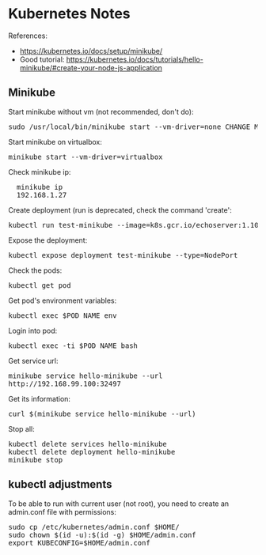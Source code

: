 <h1>Kubernetes Notes</h1>

References:

- https://kubernetes.io/docs/setup/minikube/
- Good tutorial: https://kubernetes.io/docs/tutorials/hello-minikube/#create-your-node-js-application

<h2>Minikube</h2>

Start minikube without vm (not recommended, don't do):

<pre>sudo /usr/local/bin/minikube start --vm-driver=none CHANGE_MINIKUBE_NONE_USER=true</pre>

Start minikube on virtualbox:

<pre>minikube start --vm-driver=virtualbox</pre>

Check minikube ip:
<pre>
  minikube ip
  192.168.1.27
</pre>

Create deployment (run is deprecated, check the command 'create':

<pre>kubectl run test-minikube --image=k8s.gcr.io/echoserver:1.10 --port=8080</pre>

Expose the deployment:

<pre>kubectl expose deployment test-minikube --type=NodePort</pre>

Check the pods:

<pre>kubectl get pod</pre>

Get pod's environment variables:

<pre>kubectl exec $POD_NAME env</pre>

Login into pod:

<pre>kubectl exec -ti $POD_NAME bash</pre>

Get service url:

<pre>
minikube service hello-minikube --url
http://192.168.99.100:32497
</pre>

Get its information:

<pre>curl $(minikube service hello-minikube --url)</pre>

Stop all:

<pre>
kubectl delete services hello-minikube
kubectl delete deployment hello-minikube
minikube stop
</pre>

<h2>kubectl adjustments</h2>

To be able to run with current user (not root), you need to create an admin.conf file with permissions:

<pre>
sudo cp /etc/kubernetes/admin.conf $HOME/
sudo chown $(id -u):$(id -g) $HOME/admin.conf
export KUBECONFIG=$HOME/admin.conf
</pre>
